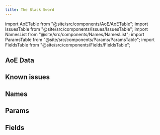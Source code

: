 ```yaml
---
title: The Black Sword
---
```


import AoETable from "@site/src/components/AoE/AoETable";
import IssuesTable from "@site/src/components/Issues/IssuesTable";
import NamesList from "@site/src/components/Names/NamesList";
import ParamsTable from "@site/src/components/Params/ParamsTable";
import FieldsTable from "@site/src/components/Fields/FieldsTable";

## AoE Data

<AoETable item_key="theblacksword" data_src="weapon" />

## Known issues

<IssuesTable item_key="theblacksword" data_src="weapon" />

## Names

<NamesList item_key="theblacksword" data_src="weapon" />

## Params

<ParamsTable item_key="theblacksword" data_src="weapon" />

## Fields

<FieldsTable item_key="theblacksword" data_src="weapon" />
